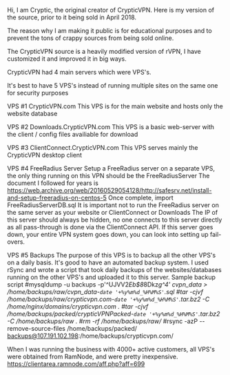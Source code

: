 Hi, I am Cryptic, the original creator of CrypticVPN. 
Here is my version of the source, prior to it being sold in April 2018.

The reason why I am making it public is for educational purposes and to prevent the tons of crappy sources from being sold online.

The CrypticVPN source is a heavily modified version of rVPN, I have customized it and improved it in big ways.

CrypticVPN had 4 main servers which were VPS's.

It's best to have 5 VPS's instead of running multiple sites on the same one for security purposes


VPS #1 CrypticVPN.com 
This VPS is for the main website and hosts only the website database

VPS #2 Downloads.CrypticVPN.com
This VPS is a basic web-server with the client / config files availiable for download

VPS #3 ClientConnect.CrypticVPN.com
This VPS serves mainly the CrypticVPN desktop client

VPS #4 FreeRadius Server
Setup a FreeRadius server on a separate VPS, the only thing running on this VPN should be the FreeRadiusServer
The document I followed for years is https://web.archive.org/web/20160529054128/http://safesrv.net/install-and-setup-freeradius-on-centos-5
Once complete, import FreeRadiusServerDB.sql
It is important not to run the FreeRadius server on the same server as your website or ClientConnect or Downloads
The IP of this server should always be hidden, no one connects to this server directly as all pass-through is done via the ClientConnect API. If this server goes down, your entire VPN system goes down, you can look into setting up fail-overs.

VPS #5 Backups
The purpose of this VPS is to backup all the other VPS's on a daily basis.
It's good to have an automated backup system. I used rSync and wrote a script that took daily backups of the websites/databases running on the other VPS's and uploaded it to this server.
Sample backup script
#mysqldump -u backups -p'^UJVV2*Eb$8*8Dkz*g^4' cvpn_data > /home/backups/raw/cvpn_data-`date '+%y%m%d_%H%M%S'`.sql
#tar -cjvf /home/backups/raw/crypticvpn.com-`date '+%y%m%d_%H%M%S'`.tar.bz2 -C /home/nginx/domains/crypticvpn.com .
#tar -cjvf /home/backups/packed/crypticVPNPacked-`date '+%y%m%d_%H%M%S'`.tar.bz2 -C /home/backups/raw .
#rm -rf /home/backups/raw/*
#rsync -azP --remove-source-files /home/backups/packed/ backups@107.191.102.198:/home/backups/crypticvpn.com/


When I was running the business with 4000+ active customers, all VPS's were obtained from RamNode, and were pretty inexpensive.
https://clientarea.ramnode.com/aff.php?aff=699

